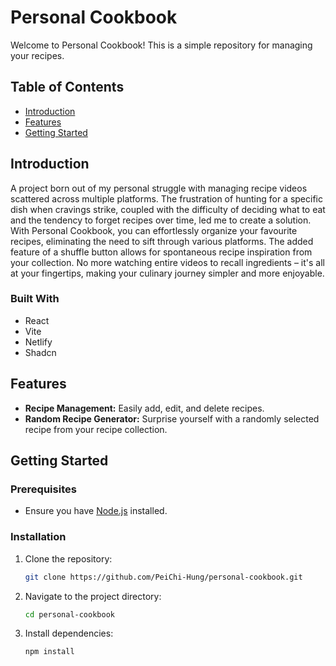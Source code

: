 # Personal Cookbook

Welcome to Personal Cookbook! This is a simple repository for managing your recipes.

## Table of Contents
- [Introduction](#introduction)
- [Features](#features)
- [Getting Started](#getting-started)
  
## Introduction
A project born out of my personal struggle with managing recipe videos scattered across multiple platforms. The frustration of hunting for a specific dish when cravings strike, coupled with the difficulty of deciding what to eat and the tendency to forget recipes over time, led me to create a solution. With Personal Cookbook, you can effortlessly organize your favourite recipes, eliminating the need to sift through various platforms. The added feature of a shuffle button allows for spontaneous recipe inspiration from your collection. No more watching entire videos to recall ingredients – it's all at your fingertips, making your culinary journey simpler and more enjoyable.

### Built With
* React
* Vite
* Netlify
* Shadcn
  
## Features 
- **Recipe Management:** Easily add, edit, and delete recipes. 
- **Random Recipe Generator:** Surprise yourself with a randomly selected recipe from your recipe collection.

## Getting Started

### Prerequisites

- Ensure you have [Node.js](https://nodejs.org/) installed.

### Installation

1. Clone the repository:

    ```bash
    git clone https://github.com/PeiChi-Hung/personal-cookbook.git
    ```

2. Navigate to the project directory:

    ```bash
    cd personal-cookbook
    ```

3. Install dependencies:

    ```bash
    npm install
    ```
<!-- MARKDOWN LINKS & IMAGES -->
[Next.js]: https://img.shields.io/badge/next.js-000000?style=for-the-badge&logo=nextdotjs&logoColor=white
[Next-url]: https://nextjs.org/
[Vite.js]: https://miro.medium.com/v2/resize:fit:1200/1*udvSMrSVGOgD4fxjMJHbOw.jpeg
[Vite-url]: https://vitejs.dev/
[Netlify]: https://ayushmanbh.netlify.app/static/media/netlify.c779369f.svg
[Netlify-url]: https://docs.netlify.com/
